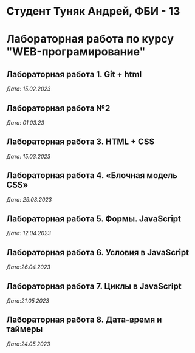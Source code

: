# Студент Туняк Андрей, ФБИ - 13

# Лабораторная работа по курсу "WEB-програмирование"

## Лабораторная работа 1. Git + html

*Дата: 15.02.2023*

## Лабораторная работа №2

*Дата: 01.03.23*

## Лабораторная работа 3. HTML + CSS

*Дата: 15.03.2023*

## Лабораторная работа 4. «Блочная модель CSS»

*Дата: 29.03.2023*

## Лабораторная работа 5. Формы. JavaScript

*Дата: 12.04.2023*

## Лабораторная работа 6. Условия в JavaScript

*Дата:26.04.2023*

## Лабораторная работа 7. Циклы в JavaScript

*Дата:21.05.2023*

## Лабораторная работа 8. Дата-время и таймеры

*Дата:24.05.2023*

